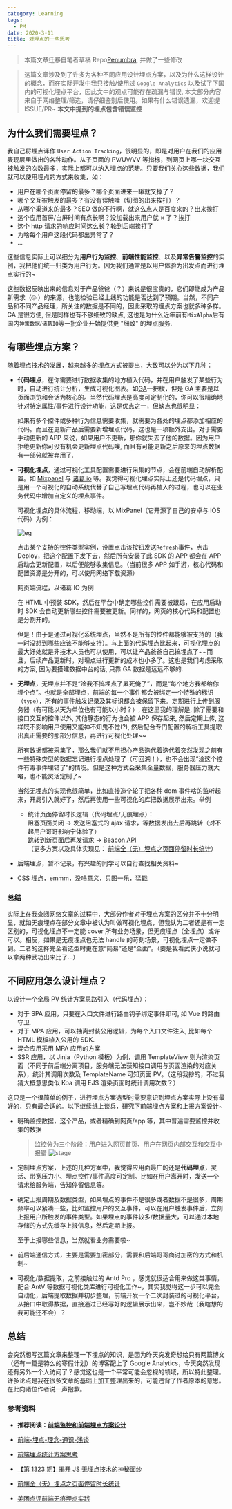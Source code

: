 ```yaml
---
category: Learning
tags:
  - PM
date: 2020-3-11
title: 对埋点的一些思考
---
```


> 本篇文章迁移自笔者草稿 Repo[Penumbra](https://github.com/linbudu599/Penumbra), 并做了一些修改

> 这篇文章涉及到了许多为各种不同应用设计埋点方案，以及为什么这样设计的概念，而在实际开发中我只接触/使用过 `Google Analytics` 以及试了下国内的可视化埋点平台，因此文中的观点可能存在疏漏与错误, 本文部分内容来自于网络整理/筛选，请仔细鉴别后使用。如果有什么错误遗漏，欢迎提 ISSUE/PR~
> **本文中提到的埋点包含错误监控**

## 为什么我们需要埋点？

我自己将埋点译作 `User Action Tracking`，很明显的，即是对用户在我们的应用表现层里做出的各种动作。从子页面的 PV/UV/VV 等指标，到网页上哪一块交互被触发的次数最多，实际上都可以纳入埋点的范畴。只要我们关心这些数据，我们就可以使用埋点的方式来收集，如：

- 用户在哪个页面停留的最多？哪个页面进来一瞅就叉掉了？
- 哪个交互被触发的最多？有没有误触哇（切图的出来挨打）？
- 从哪个渠道来的最多？SEO 做的不行啊，就这么点人是百度来的？出来挨打
- 这个应用首屏/白屏时间有点长啊？没加载出来用户就 × 了？挨打
- 这个 http 请求的响应时间这么长？轮到后端挨打了
- 为啥每个用户这段代码都出异常了？
- ...

这些信息实际上可以细分为**用户行为监控**、**前端性能监控**、以及**异常告警监控**的实例，我把他们统一归类为用户行为。因为我们通常是以用户体验为出发点而进行埋点实行的~

这些数据反映出来的信息对于产品爸爸（？）来说是很宝贵的，它们即能成为产品新需求（🙄 ）的来源，也能检验已经上线的功能是否达到了预期。当然，不同产品和不同产品经理，所关注的数据是不同的，因此采取的埋点方案也就多种多样。GA 是很方便, 但是同样也有不够细致的缺点, 这也是为什么近年前有`MixAlpha`后有国内`神策数据`/`诸葛IO`等一批企业开始提供更 "细致" 的埋点服务.

## 有哪些埋点方案？

随着埋点技术的发展，越来越多的埋点方式被提出，大致可以分为以下几种：

- **代码埋点**，在你需要进行数据收集的地方植入代码，并在用户触发了某些行为时，自动进行统计分析，生成可视化图表。如[GA](https://analytics.google.com)一把梭，但是 GA 主要是以页面浏览和会话为核心的。当然代码埋点是高度可定制化的，你可以很精确地针对特定属性/事件进行设计功能，这是优点之一，但缺点也很明显：

  如果有多个控件或多种行为信息需要收集，就需要为各处的埋点都添加相应的代码。而且在更新产品后需要新增埋点代码，这也是一项额外支出。对于需要手动更新的 APP 来说，如果用户不更新，那你就失去了他的数据。因为用户拒绝更新你可没有机会更新埋点代码噢, 而且有可能更新之后原来的埋点数据有一部分就被弃用了.

- **可视化埋点**，通过可视化工具配置需要进行采集的节点，会在前端自动解析配置。如 [Mixpanel](https://github.com/mixpanel) 与 [诸葛 io](https://demo.zhugeio.com) 等。我觉得可视化埋点实际上还是代码埋点，只是用一个可视化的自动系统代替了自己写埋点代码再植入的过程，也可以在业务代码中增加自定义的埋点事件。

  可视化埋点的具体流程，移动端，以 MixPanel（它开源了自己的安卓与 IOS 代码）为例：

  ![eg](https://img-blog.csdnimg.cn/20190114002031841.png?x-oss-process=image/watermark,type_ZmFuZ3poZW5naGVpdGk,shadow_10,text_aHR0cHM6Ly9ibG9nLmNzZG4ubmV0L2ZlaXNoYW5nYmVpaml4aW5n,size_16,color_FFFFFF,t_70)

  点击某个支持的控件类型实例，设置点击该按钮发送`Refresh`事件，点击 Deploy，把这个配置下发下去，然后所有安装了此 SDK 的 APP 都会在 APP 启动会更新配置，以后便能够收集信息。（当前很多 APP 如手游，核心代码和配置资源是分开的，可以使用网络下载资源）

  网页端流程，以诸葛 IO 为例

  在 HTML 中预装 SDK，然后在平台中确定哪些控件需要被跟踪，在应用启动时 SDK 会自动更新哪些控件需要被更新。同样的，网页的核心代码和配置也是分割开的。

  但是！由于是通过可视化系统埋点，当然不是所有的控件都能够被支持的（我一时没想到哪些应该不能够支持）。与上面的代码埋点比起来，可视化埋点的最大好处就是非技术人员也可以使用，可以让产品爸爸自己搞埋点了~~而且，后续产品更新时，对埋点进行更新的成本也小多了。这也是我们考虑采取的方案, 因为要搭建数据中台的话, 只靠 GA 数据是远远不够的.

* **无埋点**，无埋点并不是“淦我不搞埋点了累死俺了”，而是“每个地方我都给你埋个点”。也就是全部埋点，前端的每一个事件都会被绑定一个特殊的标识（`type`），所有的事件触发记录及其标识都会被保留下来。定期进行上传到服务器（有可能以天为单位也有可能以小时？）, 在这里我的理解是, 除了需要和接口交互的控件以外, 其他静态的行为也会被 APP 保存起来, 然后定期上传, 这样既不影响用户使用又能神不知鬼不觉(?), 然后配合专门配置的解析工具提取出真正需要的那部分信息，再进行可视化处理~~

  所有数据都被采集了，那么我们就不用担心产品迭代着迭代着突然发现之前有一些特殊类型的数据忘记进行埋点处理了（可回溯！），也不会出现“淦这个控件有毒事件埋错了”的情况。但是这种方式会采集全量数据，服务器压力就大咯，也不能灵活定制了~

  当然无埋点的实现也很简单，比如直接造个轮子把各种 dom 事件啥的监听起来，开局引入就好了，然后再使用一些可视化的库把数据展示出来。举例

  - 统计页面停留时长逻辑（代码埋点/无痕埋点）：  
    阻塞页面关闭 -> 发送阻塞式的 ajax 请求，等数据发出去后再跳转（对不起用户哥哥影响宁体验了）  
    跳转到新页面后再发请求 -> [Beacon API](https://developer.mozilla.org/zh-CN/docs/Web/API/Beacon_API)  
    （更多方案以及具体实现见： [前端全（无）埋点之页面停留时长统计](https://github.com/zuopf769/notebook/blob/master/fe/%E5%89%8D%E7%AB%AF%E5%85%A8%EF%BC%88%E6%97%A0%EF%BC%89%E5%9F%8B%E7%82%B9%E4%B9%8B%E9%A1%B5%E9%9D%A2%E5%81%9C%E7%95%99%E6%97%B6%E9%95%BF%E7%BB%9F%E8%AE%A1/README.md)）

* 后端埋点，暂不记录，有兴趣的同学可以自行查找相关资料~

* CSS 埋点，emmm，没啥意义，只图一乐，[猛戳](https://juejin.im/post/5a5ffe79f265da3e3f4cba8a)

### 总结

实际上在我查阅网络文章的过程中，大部分作者对于埋点方案的区分并不十分明显，就如无痕埋点在部分文章中被认为叫做可视化埋点，但我认为二者还是有一定区别的，可视化埋点不一定能 cover 所有业务场景，但无痕埋点（全埋点）或许可以。相反，如果是无痕埋点也无法 handle 的苛刻场景，可视化埋点一定做不到。二者的选择完全看选型时更在意“简易”还是“全面”。（要是我看武侠小说就可以拿两种武功出来比了...）

## 不同应用怎么设计埋点？

以设计一个全局 PV 统计方案思路引入（代码埋点）：

- 对于 SPA 应用，只要在入口文件进行路由钩子绑定事件即可, 如 Vue 的路由守卫.
- 对于 MPA 应用，可以抽离封装公用逻辑，为每个入口文件注入, 比如每个 HTML 模板植入公用的 SDK.
- 混合应用采用 MPA 应用的方案
- SSR 应用，以 Jinja（Python 模板）为例，调用 TemplateView 则为渲染页面（不同于前后端分离项目，服务端无法获知接口调用与页面渲染的对应关系），统计其调用次数及 TemplateName 可知页面 PV。（这段我抄的，不过我猜大概意思类似 Koa 调用 EJS 渲染页面时统计调用次数？）

这只是一个很简单的例子，进行埋点方案选型时需要意识到埋点方案实际上没有最好的，只有最合适的。以下继续纸上谈兵，研究下前端埋点方案和上报方案设计~

- 明确监控数据，这个产品，或者精确到网页/app 等，其中普遍需要监控并收集的数据

  > 监控分为三个阶段：用户进入网页首页、用户在网页内部交互和交互中报错
  > ![stage](https://user-gold-cdn.xitu.io/2018/8/2/164fa1642bb839ad?imageView2/0/w/1280/h/960/format/webp/ignore-error/1)

- 定制埋点方案，上述的几种方案中，我觉得应用面最广的还是**代码埋点**，灵活、带宽压力小、埋点控件/事件高度可定制。比如在用户离开时，发送一个请求给服务端，告知停留信息等。

- 确定上报周期及数据类型，如果埋点的事件不是很多或者数据不是很多，周期频率可以紧凑一些，比如监控用户的交互事件，可以在用户触发事件后，立刻上报用户所触发的事件类型。如果埋点的事件较多/数据量大，可以通过本地存储的方式先缓存上报信息，然后定期上报。

  至于上报哪些信息，当然就看业务需要啦~

- 前后端通信方式，主要是需要加密部分，需要和后端哥哥商讨加密的方式和机制~

- 可视化/数据提取，之前接触过的 Antd Pro ，感觉就很适合用来做这类事情，配合 AntV 等数据可视化类库进行可视化工作~，其实我觉得这一步可以完全自动化，后端提取数据并初步整理，前端开发一个二次封装过的可视化平台，从接口中取得数据，直接通过已经写好的逻辑展示出来，岂不妙哉（我瞎想的我可能还不会）？

## 总结

会突然想写这篇文章来整理一下埋点的知识，是因为昨天突发奇想给只有两篇博文（还有一篇是特么的寒假计划）的博客配上了 Google Analytics，今天突然发现还有另外一个人访问了？感觉这也是一个平常可能会忽视的领域，所以特此整理。许多论点是我在很多文章的基础上加工整理出来的，可能违背了作者原本的意思。在此向诸位作者说一声抱歉。

### 参考资料

- **推荐阅读：[前端监控和前端埋点方案设计](https://juejin.im/post/5b62d68df265da0f9d1a1cd6#heading-0)**

- [前端-埋点-理念-通识-浅谈](https://juejin.im/post/5d182a3bf265da1b667bf0be#heading-6)

- [前端埋点统计方案思考](https://juejin.im/post/5c178aaaf265da6147702108#heading-0)

- [【第 1323 期】揭开 JS 无埋点技术的神秘面纱](https://mp.weixin.qq.com/s/pGP5Oohcban0P1GAzPlAgg)

- [前端全（无）埋点之页面停留时长统计](https://github.com/zuopf769/notebook/blob/master/fe/%E5%89%8D%E7%AB%AF%E5%85%A8%EF%BC%88%E6%97%A0%EF%BC%89%E5%9F%8B%E7%82%B9%E4%B9%8B%E9%A1%B5%E9%9D%A2%E5%81%9C%E7%95%99%E6%97%B6%E9%95%BF%E7%BB%9F%E8%AE%A1/README.md)

- [美团点评前端无痕埋点实践](https://zhuanlan.zhihu.com/p/26211623)
